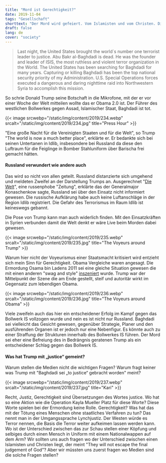 ```yaml
---
title: "Mord ist Gerechtigkeit?"
date: 2019-11-04
tags: "Gesellschaft"
shorttext: "Der Mord wird gefeiert. Vom Islamisten und vom Christen. Die wichtigen Fragen werden unterschlagen, im Vordergrund stehen Vergleiche der Präsentationen."
draft: false
lang: de
cover: "society"
---
```


> Last night, the United States brought the world´s number one terrorist leader to justice. Abu Bakr al-Baghdadi is dead. He was the founder and leader of ISIS, the most ruthless and violent terror organization in the World. The United States has been searching for Baghdadi for many years. Capturing or killing Baghdadi has been the top national security priority of my Administration. U.S. Special Operations forces executed a dangerous and daring nighttime raid into Northwestern Syria to accomplish this mission.

So schrie Donald Trump seine Botschaft in die Mikrofone, mit der er vor einer Woche der Welt mitteilen wollte das er Obama 2.0 ist. Der Führer des westlichen Bollwerkes gegen Assad, Islamischer Staat, Baghdadi ist tot.

{{< image srcwebp="/static/img/content/2019/234.webp" srcalt="/static/img/content/2019/234.jpg" title="Press Hour" >}}

"Eine große Nacht für die Vereinigten Staaten und für die Welt", so Trump "The world is now a much better place", erklärte er. Er bedankte sich bei seinen Untertanen in Idlib, insbesondere bei Russland da diese den Luftraum für die Feiglinge in Bomber Stahluniform über Barischa frei gemacht hätten.

#### Russland verwundert wie andere auch

Das wird so nicht von allen geteilt. Russland distanzierte sich umgehend und meldeten Zweifel an der Darstellung Trumps an. Ausgerechnet "[Die Welt](https://www.welt.de/politik/ausland/article202556016/Trump-bestaetigt-Tod-von-al-Baghdadi-Russland-bezweifelt-Angaben.html "Russland bezweifelt Trumps Angaben zum Tod al-Baghdadis")", eine russenphobe "Zeitung", erklärte das der Generalmajor Konaschenkow sagte, Russland sei über den Einsatz nicht  informiert gewesen. Die russische Aufklärung habe auch keine Luftanschläge in der Region Idlib registriert. Die Gefahr des Terrorismus im Raum Idlib ist keineswegs gebannt.

Die Pose von Trump kann man auch widerlich finden. Mit den Einsatzkräften in Syrien verbunden damit die Welt denkt er wäre Live beim Morden dabei gewesen.

{{< image srcwebp="/static/img/content/2019/235.webp" srcalt="/static/img/content/2019/235.jpg" title="The Voyeurs around Trump" >}}

Warum hier nicht der Voyeurismus einer Staatsmacht kritisiert wird entzieht sich mein Sinn für Gerechtigkeit. Obama Vergleiche waren angesagt. Die Ermordung Osama bin Ladens 2011 sei eine gleiche Situation gewesen die mit einen anderen "swag and style" [inszeniert](https://www.spiegel.de/kultur/gesellschaft/foto-von-donald-trump-nach-toetung-von-baghdadi-asymmetrisch-a-1293687.html "Trump-Foto von Baghdadi-Tötung - Bildausfall") wurde. Trump war der Mittelpunkt der Szene die am Ende gestellt, steif und autoritär wirkt im Gegensatz zum lebendigen Obama. 

{{< image srcwebp="/static/img/content/2019/236.webp" srcalt="/static/img/content/2019/236.jpg" title="The Voyeurs around Obama" >}}

Viele zweifeln auch das hier ein entscheidener Erfolg im Kampf gegen das Bollwerk IS vollzogen wurde und nein es ist nicht nur Russland. Baghdadi sei vielleicht das Gesicht gewesen, gegenüber Strategie, Planer und den ausführenden Organen ist er jedoch nur eine Nebenfigur. Es könnte auch zu einer Straffung der Strukturen innerhalb des Bollwerkes IS führen. Der Mord sei eher eine Befreiung des in Bedrängnis geratenen Trump als ein entscheidener Schlag gegen das Bollwerk IS. 

#### Was hat Trump mit „justice“ gemeint?

Warum stellen die Medien nicht die wichtigen Fragen? Warum fragt keiner was Trump mit "Baghdadi sei „to justice“ gebracht worden" meint?

{{< image srcwebp="/static/img/content/2019/237.webp" srcalt="/static/img/content/2019/237.jpg" title="Kari" >}}

Recht, Justiz, Gerechtigkeit sind Übersetzungen des Wortes justice. Wo hat so eine Aktion wie die Operation Kayla Mueller Platz für diese Worte? Diese Worte spielen bei der Ermordung keine Rolle. Gerechtigkeit? Was hat das mit der Tötung eines Menschen ohne staatliches Verfahren zu tun? Das nennt man in der Umgangssprache Lynchjustiz. Der Westen würde es Terror nennen, die Basis die Terror weiter aufkeimen lassen werden kann. Wo ist der Unterschied zwischen das zur Schau stellen einer Köpfung und selbiges durch einen Mensch in Uniform mit einem Nationalwappen auf dem Arm? Wir sollten uns auch fragen wo der Unterschied zwischen einen Islamisten und Christen liegt, der meint "They will not escape the final judgement of God"? Aber wir müssten uns zuerst fragen wo Medien sind die solche Fragen stellen? 
